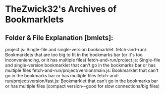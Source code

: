 # TheZwick32's Archives of Bookmarklets
## Folder & File Explanation \[bmlets\]:
project.js: Single-file and single-version bookmarklet.
fetch-and-run/: Bookmarklets that are too big to fit in the bookmarks bar (or it's too inconveniencing, or it has multiple files)
fetch-and-run/project.js: Single-file and single-version bookmarklet that can't go in the bookmarks bar or has multiple files
fetch-and-run/project/version/main.js: Bookmarklet that can't go in the bookmarks bar or has multiple files
fetch-and-run/project/version/fast.js: Bookmarklet that can't go in the bookmarks bar or has multiple files (compact version--good for slow connections/big files)

